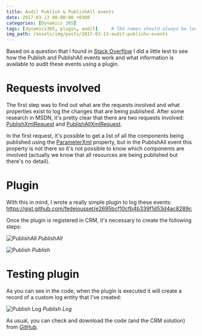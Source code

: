 ```yaml
---
title: Audit Publish & PublishAll events
date: 2017-03-13 00:00:00 +0300
categories: [Dynamics 365]
tags: [dynamics365, plugin, audit]     # TAG names should always be lowercase
img_path: /assets/img/posts/2017-03-13-audit-publishs-events
---
```


Based on a question that I found in [Stack Overflow](https://stackoverflow.com/questions/39265795/crm-plugin-for-publish-and-publish-all-messages/39291051) I did a little test to see how the Publish and PublishAll events work and what information is available to audit these events using a plugin.

# Requests involved

The first step was to find out what are the requests involved and what properties exist to log the changes that are being published. After some research in MSDN, it's pretty clear that there are two requests involved: [PublishXmlRequest](https://msdn.microsoft.com/en-us/library/microsoft.crm.sdk.messages.publishxmlrequest.aspx) and [PublishAllXmlRequest](https://msdn.microsoft.com/en-us/library/microsoft.crm.sdk.messages.publishallxmlrequest.aspx).

In the first request, it's possible to get a list of all the components being published using the [ParameterXml](https://msdn.microsoft.com/en-us/library/microsoft.crm.sdk.messages.publishxmlrequest.parameterxml.aspx) property, but in the PublishAll event this property is not there so it's not possible to know which components are involved (actually we know that all resources are being published but there's no detail).


# Plugin

With this in mind, I wrote a really simple plugin to log these events:
https://gist.github.com/fedejousset/e2695bcf10cfb4b339f1d53d4ac8289c

Once the plugin is registered in CRM, it's necessary to create the following steps:

![PublishAll](step_publishall.png)
_PublishAll_

![Publish](step_publish.png)
_Publish_

# Testing plugin

As you can see in the code, when the plugin is executed it will create a record of a custom log entity that I've created:

![Publish Log](publish_log.png)
_Publish Log_

As usual, you can check and download the code (and the CRM solution) from [GitHub](https://github.com/fedejousset/PublishAudit).